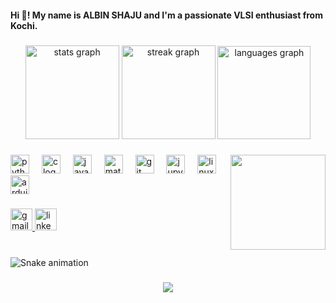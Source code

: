 <h4 align="left">Hi 👋! My name is ALBIN SHAJU and I'm a passionate VLSI enthusiast from Kochi.</h4>

###

<div align="center">
  <img src="https://github-readme-stats.vercel.app/api?username=Albin-shaju&hide_title=false&hide_rank=false&show_icons=true&include_all_commits=true&count_private=true&disable_animations=false&theme=blue-green&locale=en&hide_border=false" height="150" alt="stats graph"  />
  <img src="https://streak-stats.demolab.com?user=Albin-shaju&locale=en&mode=daily&theme=blue-green&hide_border=false&border_radius=5" height="150" alt="streak graph"  />
  <img src="https://github-readme-stats.vercel.app/api/top-langs?username=Albin-shaju&locale=en&hide_title=false&layout=compact&card_width=320&langs_count=10&theme=blue-green&hide_border=false" height="149" alt="languages graph"  />
</div>

###

<img align="right" height="152" src="https://media1.giphy.com/media/v1.Y2lkPTc5MGI3NjExZ3U3YTNpcnVkZ2FoYmZ6OXU5bnd6ZGd4NW01MjJ2Y3prbmQ2eGc2aCZlcD12MV9pbnRlcm5hbF9naWZfYnlfaWQmY3Q9Zw/ySvhFxq6Z4LrbqaikJ/giphy.gif"  />

###

<div align="left">
  <img src="https://cdn.jsdelivr.net/gh/devicons/devicon/icons/python/python-original.svg" height="30" alt="python logo"  />
  <img width="12" />
  <img src="https://cdn.jsdelivr.net/gh/devicons/devicon/icons/c/c-original.svg" height="30" alt="c logo"  />
  <img width="12" />
  <img src="https://cdn.jsdelivr.net/gh/devicons/devicon/icons/java/java-original.svg" height="30" alt="java logo"  />
  <img width="12" />
  <img src="https://cdn.jsdelivr.net/gh/devicons/devicon/icons/matlab/matlab-original.svg" height="30" alt="matlab logo"  />
  <img width="12" />
  <img src="https://cdn.simpleicons.org/git/F05032" height="30" alt="git logo"  />
  <img width="12" />
  <img src="https://cdn.simpleicons.org/jupyter/F37626" height="30" alt="jupyter logo"  />
  <img width="12" />
  <img src="https://cdn.simpleicons.org/linux/FCC624" height="30" alt="linux logo"  />
  <img width="12" />
  <img src="https://cdn.jsdelivr.net/gh/devicons/devicon/icons/arduino/arduino-original.svg" height="30" alt="arduino logo"  />
</div>

###

<div align="left">
  <a href="albinzzz441@gmail.com" target="_blank">
    <img src="https://img.shields.io/static/v1?message=Gmail&logo=gmail&label=&color=D14836&logoColor=white&labelColor=&style=for-the-badge" height="35" alt="gmail logo"  />
  </a>
  <a href="https://www.linkedin.com/in/albin--shaju/" target="_blank">
    <img src="https://img.shields.io/static/v1?message=LinkedIn&logo=linkedin&label=&color=0077E6&logoColor=white&labelColor=&style=for-the-badge" height="35" alt="linkedin logo"  />
  </a>
</div>

###

<br clear="both">

<img src="https://raw.githubusercontent.com/Albin-shaju/Albin-shaju/output/snake.svg" alt="Snake animation" />

###

<div align="center">
  <img src="https://profile-counter.glitch.me/Albin-shaju/count.svg?"  />
</div>

###
